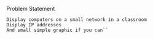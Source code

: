 Problem Statement
```
Display computers on a small network in a classroom
Display IP addresses
And small simple graphic if you can``
```